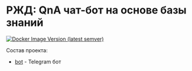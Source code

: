 # РЖД: QnA чат-бот на основе базы знаний

[![Docker Image Version (latest semver)](https://img.shields.io/docker/v/airndlab/rzd-bot?label=bot)](https://hub.docker.com/r/airndlab/rzd-bot)

Состав проекта:

- [bot](bot) - Telegram бот
